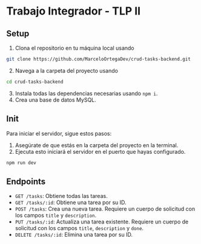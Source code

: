 # Trabajo Integrador - TLP II

## Setup

1. Clona el repositorio en tu máquina local usando 
```bash
git clone https://github.com/MarceloOrtegaDev/crud-tasks-backend.git
```
2. Navega a la carpeta del proyecto usando 
```bash
cd crud-tasks-backend
```
3. Instala todas las dependencias necesarias usando `npm i`.
4. Crea una base de datos MySQL.

## Init

Para iniciar el servidor, sigue estos pasos:

1. Asegúrate de que estás en la carpeta del proyecto en la terminal.
2. Ejecuta esto iniciará el servidor en el puerto que hayas configurado. 

```bash
npm run dev
```

## Endpoints

- `GET /tasks`: Obtiene todas las tareas.
- `GET /tasks/:id`: Obtiene una tarea por su ID.
- `POST /tasks`: Crea una nueva tarea. Requiere un cuerpo de solicitud con los campos `title` y `description`.
- `PUT /tasks/:id`: Actualiza una tarea existente. Requiere un cuerpo de solicitud con los campos `title`, `description` y `done`.
- `DELETE /tasks/:id`: Elimina una tarea por su ID.
